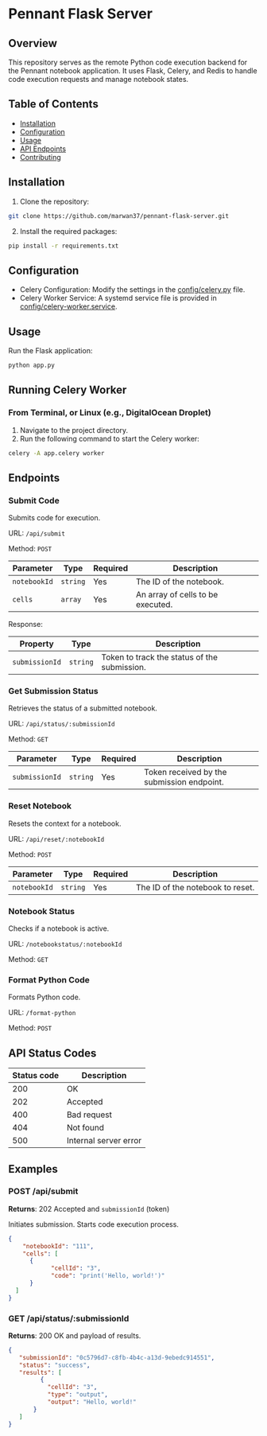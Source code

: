 # Pennant Flask Server

## Overview

This repository serves as the remote Python code execution backend for the Pennant notebook application. It uses Flask, Celery, and Redis to handle code execution requests and manage notebook states.

## Table of Contents

- [Installation](#installation)
- [Configuration](#configuration)
- [Usage](#usage)
- [API Endpoints](#api-endpoints)
- [Contributing](#contributing)

## Installation

1. Clone the repository:

```bash
git clone https://github.com/marwan37/pennant-flask-server.git
```

2. Install the required packages:

```bash
pip install -r requirements.txt
```

## Configuration

- Celery Configuration: Modify the settings in the [config/celery.py](https://github.com/marwan37/pennant-flask-server/blob/main/config/celery.py) file.
- Celery Worker Service: A systemd service file is provided in [config/celery-worker.service](https://github.com/marwan37/pennant-flask-server/blob/main/config/celery-worker.service).

## Usage

Run the Flask application:

```bash
python app.py
```

## Running Celery Worker

### From Terminal, or Linux (e.g., DigitalOcean Droplet)

1. Navigate to the project directory.
2. Run the following command to start the Celery worker:

```bash
celery -A app.celery worker
```


## Endpoints

### Submit Code
Submits code for execution.

URL: `/api/submit`

Method: `POST`

Parameter | Type | Required | Description
--- | --- | --- | ---
`notebookId` | `string` | Yes | The ID of the notebook.
`cells` | `array` | Yes | An array of cells to be executed.

Response:

Property | Type | Description
--- | --- | ---
`submissionId` | `string` | Token to track the status of the submission.

### Get Submission Status
Retrieves the status of a submitted notebook.

URL: `/api/status/:submissionId`

Method: `GET`

Parameter | Type | Required | Description
--- | --- | --- | ---
`submissionId` | `string` | Yes | Token received by the submission endpoint.

### Reset Notebook
Resets the context for a notebook.

URL: `/api/reset/:notebookId`

Method: `POST`

Parameter | Type | Required | Description
--- | --- | --- | ---
`notebookId` | `string` | Yes | The ID of the notebook to reset.

### Notebook Status
Checks if a notebook is active.

URL: `/notebookstatus/:notebookId`

Method: `GET`

### Format Python Code
Formats Python code.

URL: `/format-python`

Method: `POST`

## API Status Codes

Status code | Description
--- | ---
200 | OK
202 | Accepted
400 | Bad request
404 | Not found
500 | Internal server error

## Examples

### POST /api/submit
**Returns**: 202 Accepted and `submissionId` (token)

Initiates submission. Starts code execution process.

```json
{
	"notebookId": "111",
	"cells": [
      {
        	"cellId": "3",
        	"code": "print('Hello, world!')"
      }
  ]  
}
```

### GET /api/status/:submissionId
**Returns**: 200 OK and payload of results.

```json
{
   "submissionId": "0c5796d7-c8fb-4b4c-a13d-9ebedc914551",
   "status": "success",
   "results": [
         {
           "cellId": "3",
           "type": "output",
           "output": "Hello, world!"
       }
   ]
}
```
